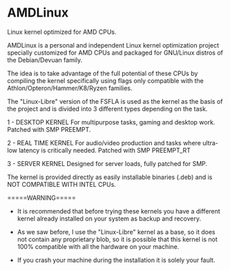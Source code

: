 # AMDLinux
Linux kernel optimized for AMD CPUs.

AMDLinux is a personal and independent Linux kernel optimization project specially customized for AMD CPUs and packaged for GNU/Linux distros of the Debian/Devuan family.

The idea is to take advantage of the full potential of these CPUs by compiling the kernel specifically using flags only compatible with the Athlon/Opteron/Hammer/K8/Ryzen families.

The "Linux-Libre" version of the FSFLA is used as the kernel as the basis of the project and is divided into 3 different types depending on the task.

1 - DESKTOP KERNEL
For multipurpose tasks, gaming and desktop work. Patched with SMP PREEMPT.

2 - REAL TIME KERNEL
For audio/video production and tasks where ultra-low latency is critically needed. Patched with SMP PREEMPT_RT

3 - SERVER KERNEL
Designed for server loads, fully patched for SMP.

The kernel is provided directly as easily installable binaries (.deb) and is NOT COMPATIBLE WITH INTEL CPUs.

=====WARNING=====

- It is recommended that before trying these kernels you have a different kernel already installed on your system as backup and recovery.

- As we saw before, I use the "Linux-Libre" kernel as a base, so it does not contain any proprietary blob, so it is possible that this kernel is not 100% compatible with all the hardware on your machine.

- If you crash your machine during the installation it is solely your fault.
